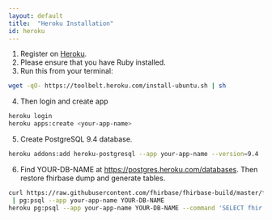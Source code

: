 ```yaml
---
layout: default
title:  "Heroku Installation"
id: heroku
---
```


1. Register on [Heroku](https://heroku.com).
2. Please ensure that you have Ruby installed.
3. Run this from your terminal:

 ```bash
wget -qO- https://toolbelt.heroku.com/install-ubuntu.sh | sh
```
4. Then login and create app

 ```sh
heroku login
heroku apps:create <your-app-name>
```
5. Create PostgreSQL 9.4 database.

 ```sh
heroku addons:add heroku-postgresql --app your-app-name --version=9.4
```
6. Find YOUR-DB-NAME at https://postgres.heroku.com/databases. Then restore fhirbase dump and generate tables.

 ```sh
curl https://raw.githubusercontent.com/fhirbase/fhirbase-build/master/fhirbase.sql \
  | pg:psql --app your-app-name YOUR-DB-NAME
heroku pg:psql --app your-app-name YOUR-DB-NAME --command 'SELECT fhir.generate_tables()'
```
